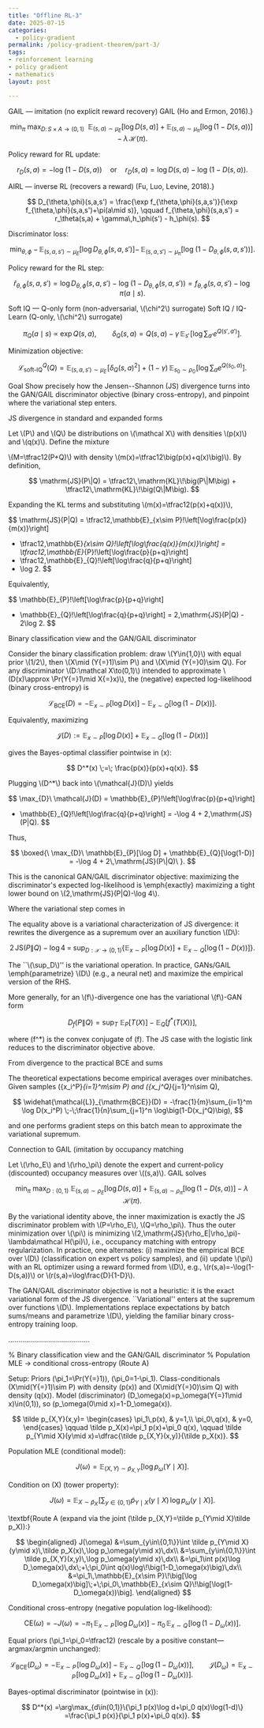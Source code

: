 ```yaml
---
title: "Offline RL-3"
date: 2025-07-15
categories:
  - policy-gradient
permalink: /policy-gradient-theorem/part-3/  
tags:
- reinforcement learning
- policy gradient
- mathematics
layout: post

---
```







<!-- Load MathJax so LaTeX renders in GitHub Pages without touching layouts -->
<script>
  window.MathJax = {
    tex: {
      inlineMath: [['\\(','\\)'], ['\\[','\\]']]
    }
  };
</script>
<script src="https://cdn.jsdelivr.net/npm/mathjax@3/es5/tex-mml-chtml.js"></script>


GAIL — imitation (no explicit reward recovery) GAIL (Ho and Ermon, 2016).}

$$
\min_{\pi}\ \max_{D:\,S\times A\to(0,1)}
\ \ \mathbb{E}_{(s,a)\sim \mu_E}[\log D(s,a)]
+\mathbb{E}_{(s,a)\sim \mu_\pi}[\log(1-D(s,a))]
-\lambda\,\mathcal{H}(\pi).
$$

Policy reward for RL update:

$$
r_D(s,a)= -\log\!\big(1-D(s,a)\big)
\quad\text{or}\quad
r_D(s,a)=\log D(s,a)-\log\!\big(1-D(s,a)\big).
$$



AIRL — inverse RL (recovers a reward)
(Fu, Luo, Levine, 2018).}

$$
D_{\theta,\phi}(s,a,s')
= \frac{\exp f_{\theta,\phi}(s,a,s')}{\exp f_{\theta,\phi}(s,a,s')+\pi(a\mid s)},
\qquad
f_{\theta,\phi}(s,a,s') = r_\theta(s,a) + \gamma\,h_\phi(s') - h_\phi(s).
$$

Discriminator loss:

$$
\min_{\theta,\phi}\;
-\,\mathbb{E}_{(s,a,s')\sim \mu_E}\big[\log D_{\theta,\phi}(s,a,s')\big]
-\,\mathbb{E}_{(s,a,s')\sim \mu_\pi}\big[\log\!\big(1-D_{\theta,\phi}(s,a,s')\big)\big].
$$

Policy reward for the RL step:

$$
\hat r_{\theta,\phi}(s,a,s')
= \log D_{\theta,\phi}(s,a,s') - \log\!\big(1-D_{\theta,\phi}(s,a,s')\big)
= f_{\theta,\phi}(s,a,s') - \log \pi(a\mid s).
$$



Soft IQ — Q-only form (non-adversarial, \\(\chi^2\\) surrogate)
Soft IQ / IQ-Learn (Q-only, \\(\chi^2\\) surrogate)

$$
\pi_Q(a\mid s)\ \propto\ \exp Q(s,a),
\qquad
\delta_Q(s,a)
= Q(s,a) - \gamma\,\mathbb{E}_{s'}\!\left[\log \sum_{a'} e^{Q(s',a')}\right].
$$

Minimization objective:

$$
\mathcal{L}^{Q}_{\text{soft-IQ}}(Q)
= \mathbb{E}_{(s,a,s')\sim \mu_E}\!\big[\delta_Q(s,a)^2\big]
\;+\;(1-\gamma)\,\mathbb{E}_{s_0\sim \rho_0}\!\left[\log \sum_{a} e^{Q(s_0,a)}\right].
$$




Goal
Show precisely how the Jensen--Shannon (JS) divergence turns into the GAN/GAIL discriminator objective (binary cross-entropy), and pinpoint where the variational step enters.

JS divergence in standard and expanded forms

Let \\(P\\) and \\(Q\\) be distributions on \\(\mathcal X\\) with densities \\(p(x)\\) and \\(q(x)\\). Define the mixture 

\\(M=\tfrac12(P+Q)\\) with density \\(m(x)=\tfrac12\big(p(x)+q(x)\big)\\). By definition,

$$
\mathrm{JS}(P\|Q)
= \tfrac12\,\mathrm{KL}\!\big(P\|M\big) + \tfrac12\,\mathrm{KL}\!\big(Q\|M\big).
$$

Expanding the KL terms and substituting \\(m(x)=\tfrac12(p(x)+q(x))\\),

$$
\mathrm{JS}(P\|Q)
= \tfrac12\,\mathbb{E}_{x\sim P}\!\left[\log\frac{p(x)}{m(x)}\right]
+ \tfrac12\,\mathbb{E}_{x\sim Q}\!\left[\log\frac{q(x)}{m(x)}\right]
= \tfrac12\,\mathbb{E}_{P}\!\left[\log\frac{p}{p+q}\right]
+ \tfrac12\,\mathbb{E}_{Q}\!\left[\log\frac{q}{p+q}\right]
+ \log 2.
$$

Equivalently,

$$
\mathbb{E}_{P}\!\left[\log\frac{p}{p+q}\right]
+ \mathbb{E}_{Q}\!\left[\log\frac{q}{p+q}\right]
= 2\,\mathrm{JS}(P\|Q) - 2\log 2.
$$

Binary classification view and the GAN/GAIL discriminator

Consider the binary classification problem:
draw \\(Y\in\{1,0\}\\) with equal prior \\(1/2\\), then
\\(X\mid (Y{=}1)\sim P\\) and \\(X\mid (Y{=}0)\sim Q\\).
For any discriminator \\(D:\mathcal X\to(0,1)\\) intended to approximate \\(D(x)\approx \Pr(Y{=}1\mid X{=}x)\\), the (negative) expected log-likelihood (binary cross-entropy) is

$$
\mathcal{L}_{\mathrm{BCE}}(D)
= -\mathbb{E}_{x\sim P}[\log D(x)] \;-\; \mathbb{E}_{x\sim Q}[\log(1-D(x))].
$$

Equivalently, maximizing

$$\mathcal{J}(D) := \mathbb{E}_{x\sim P}[\log D(x)] + \mathbb{E}_{x\sim Q}[\log(1-D(x))]$$

gives the Bayes-optimal classifier pointwise in \(x\):

$$
D^*(x) \;=\; \frac{p(x)}{p(x)+q(x)}.
$$

Plugging \\(D^*\\) back into \\(\mathcal{J}(D)\\) yields

$$
\max_{D}\ \mathcal{J}(D)
= \mathbb{E}_{P}\!\left[\log\frac{p}{p+q}\right]
+ \mathbb{E}_{Q}\!\left[\log\frac{q}{p+q}\right]
= -\log 4 + 2\,\mathrm{JS}(P\|Q).
$$

Thus,

$$
\boxed{\ \max_{D}\ \mathbb{E}_{P}[\log D] + \mathbb{E}_{Q}[\log(1-D)]
= -\log 4 + 2\,\mathrm{JS}(P\|Q)\ }.
$$

This is the canonical GAN/GAIL discriminator objective: maximizing the discriminator's expected log-likelihood is \emph{exactly} maximizing a tight lower bound on \\(2\,\mathrm{JS}(P\|Q)-\log 4\\).

Where the variational step comes in

The equality above is a variational characterization of JS divergence: it rewrites the divergence as a supremum over an auxiliary function \\(D\\):

$$
2\,\mathrm{JS}(P\|Q) - \log 4
\;=\;
\sup_{D:\mathcal X\to(0,1)}
\Big\{
\mathbb{E}_{x\sim P}[\log D(x)] + \mathbb{E}_{x\sim Q}[\log(1-D(x))]
\Big\}.
$$

The ``\\(\sup_D\\)'' is the variational operation. In practice, GANs/GAIL \emph{parametrize} \\(D\\) (e.g., a neural net) and maximize the empirical version of the RHS.

More generally, for an \\(f\\)-divergence one has the variational \\(f\\)-GAN form

$$
D_f(P\|Q)
=\sup_{T}\ \mathbb{E}_{P}[T(X)] - \mathbb{E}_{Q}[f^*(T(X))],
$$

where \(f^*\) is the convex conjugate of \(f\). The JS case with the logistic link reduces to the discriminator objective above.

From divergence to the practical BCE and sums

The theoretical expectations become empirical averages over minibatches. Given samples \(\{x_i^P\}_{i=1}^m\sim P\) and \(\{x_j^Q\}_{j=1}^n\sim Q\),

$$
\widehat{\mathcal{L}}_{\mathrm{BCE}}(D)
= -\frac{1}{m}\sum_{i=1}^m \log D(x_i^P)
\;-\;\frac{1}{n}\sum_{j=1}^n \log\big(1-D(x_j^Q)\big),
$$

and one performs gradient steps on this batch mean to approximate the variational supremum.

Connection to GAIL (imitation by occupancy matching

Let \\(\rho_E\\) and \\(\rho_\pi\\) denote the expert and current-policy (discounted) occupancy measures over \\((s,a)\\).
GAIL solves

$$
\min_{\pi}\ \max_{D:(0,1)}\
\mathbb{E}_{(s,a)\sim \rho_E}[\log D(s,a)]
+\mathbb{E}_{(s,a)\sim \rho_\pi}[\log(1-D(s,a))]
-\lambda\,\mathcal H(\pi).
$$

By the variational identity above, the inner maximization is exactly the JS discriminator problem with \\(P=\rho_E\\), \\(Q=\rho_\pi\\). Thus the outer minimization over \\(\pi\\) is minimizing \\(2\,\mathrm{JS}(\rho_E\|\rho_\pi)-\lambda\mathcal H(\pi)\\), i.e., occupancy matching with entropy regularization. In practice, one alternates:
(i) maximize the empirical BCE over \\(D\\) (classification on expert vs policy samples), and
(ii) update \\(\pi\\) with an RL optimizer using a reward formed from \\(D\\), e.g.,
\\(r(s,a)=-\log(1-D(s,a))\\) or \\(r(s,a)=\log\frac{D}{1-D}\\).

The GAN/GAIL discriminator objective is not a heuristic: it is the exact variational form of the JS divergence. ``Variational'' enters at the supremum over functions \\(D\\). Implementations replace expectations by batch sums/means and parametrize \\(D\\), yielding the familiar binary cross-entropy training loop.

.........................................

% Binary classification view and the GAN/GAIL discriminator
% Population MLE → conditional cross-entropy (Route A)

Setup: Priors \(\pi_1=\Pr(Y{=}1)\), \(\pi_0=1-\pi_1\).
Class-conditionals \(X\mid(Y{=}1)\sim P\) with density \(p(x)\) and \(X\mid(Y{=}0)\sim Q\) with density \(q(x)\).
Model (discriminator) \(D_\omega(x)=p_\omega(Y{=}1\mid x)\in(0,1)\), so \(p_\omega(0\mid x)=1-D_\omega(x)\).

$$
\tilde p_{X,Y}(x,y)=
\begin{cases}
\pi_1\,p(x), & y=1,\\
\pi_0\,q(x), & y=0,
\end{cases}
\qquad
\tilde p_X(x)=\pi_1 p(x)+\pi_0 q(x),
\qquad
\tilde p_{Y\mid X}(y\mid x)=\dfrac{\tilde p_{X,Y}(x,y)}{\tilde p_X(x)}.
$$

Population MLE (conditional model):

$$
J(\omega)=\mathbb{E}_{(X,Y)\sim \tilde p_{X,Y}}\!\big[\log p_\omega(Y\mid X)\big].
$$

Condition on \(X\) (tower property):

$$
J(\omega)=\mathbb{E}_{X\sim \tilde p_X}\!\left[\sum_{y\in\{0,1\}}
\tilde p_{Y\mid X}(y\mid X)\,\log p_\omega(y\mid X)\right].
$$

\textbf{Route A (expand via the joint \(\tilde p_{X,Y}=\tilde p_{Y\mid X}\tilde p_X\)):}

$$
\begin{aligned}
J(\omega)
&=\sum_{y\in\{0,1\}}\int \tilde p_{Y\mid X}(y\mid x)\,\tilde p_X(x)\,\log p_\omega(y\mid x)\,dx\\
&=\sum_{y\in\{0,1\}}\int \tilde p_{X,Y}(x,y)\,\log p_\omega(y\mid x)\,dx\\
&=\pi_1\int p(x)\log D_\omega(x)\,dx\;+\;\pi_0\int q(x)\log\!\big(1-D_\omega(x)\big)\,dx\\
&=\pi_1\,\mathbb{E}_{x\sim P}\!\big[\log D_\omega(x)\big]\;+\;\pi_0\,\mathbb{E}_{x\sim Q}\!\big[\log(1-D_\omega(x))\big].
\end{aligned}
$$

Conditional cross-entropy (negative population log-likelihood):

$$
\mathrm{CE}(\omega)=-J(\omega)
=-\pi_1\,\mathbb{E}_{x\sim P}\!\big[\log D_\omega(x)\big]
-\pi_0\,\mathbb{E}_{x\sim Q}\!\big[\log(1-D_\omega(x))\big].
$$

Equal priors \(\pi_1=\pi_0=\tfrac12\) (rescale by a positive constant—argmax/argmin unchanged):

$$
\mathcal{L}_{\mathrm{BCE}}(D_\omega)
=-\mathbb{E}_{x\sim P}\!\big[\log D_\omega(x)\big]
-\mathbb{E}_{x\sim Q}\!\big[\log(1-D_\omega(x))\big],
\qquad
\mathcal{J}(D_\omega)
=\mathbb{E}_{x\sim P}\!\big[\log D_\omega(x)\big]
+\mathbb{E}_{x\sim Q}\!\big[\log(1-D_\omega(x))\big].
$$

Bayes-optimal discriminator (pointwise in \(x\)):

$$
D^*(x)
=\arg\max_{d\in(0,1)}\{\pi_1 p(x)\log d+\pi_0 q(x)\log(1-d)\}
=\frac{\pi_1 p(x)}{\pi_1 p(x)+\pi_0 q(x)}.
$$



